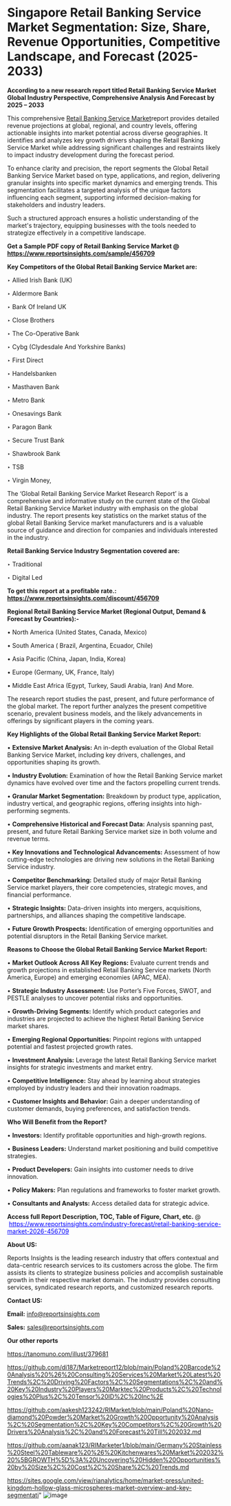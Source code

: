 # Singapore Retail Banking Service Market Segmentation: Size, Share, Revenue Opportunities, Competitive Landscape, and Forecast (2025-2033)

<strong>According to a new research report titled Retail Banking Service Market Global Industry Perspective, Comprehensive Analysis And Forecast by 2025 – 2033</strong>

This comprehensive <a href=https://www.reportsinsights.com/sample/456709>Retail Banking Service Market</a>report provides detailed revenue projections at global, regional, and country levels, offering actionable insights into market potential across diverse geographies. It identifies and analyzes key growth drivers shaping the Retail Banking Service Market while addressing significant challenges and restraints likely to impact industry development during the forecast period.

To enhance clarity and precision, the report segments the Global Retail Banking Service Market based on type, applications, and region, delivering granular insights into specific market dynamics and emerging trends. This segmentation facilitates a targeted analysis of the unique factors influencing each segment, supporting informed decision-making for stakeholders and industry leaders.

Such a structured approach ensures a holistic understanding of the market's trajectory, equipping businesses with the tools needed to strategize effectively in a competitive landscape.

<strong>Get a Sample PDF copy of Retail Banking Service Market </strong><strong>@<a href=https://www.reportsinsights.com/sample/456709 style=color:#0000ff;> https://www.reportsinsights.com/sample/456709</a></strong></font>

<strong>Key Competitors of the Global Retail Banking Service Market are:</strong>

‣ Allied Irish Bank (UK)

‣ Aldermore Bank

‣ Bank Of Ireland UK

‣ Close Brothers

‣ The Co-Operative Bank

‣ Cybg (Clydesdale And Yorkshire Banks)

‣ First Direct

‣ Handelsbanken

‣ Masthaven Bank

‣ Metro Bank

‣ Onesavings Bank

‣ Paragon Bank

‣ Secure Trust Bank

‣ Shawbrook Bank

‣ TSB

‣ Virgin Money,

The ‘Global Retail Banking Service Market Research Report’ is a comprehensive and informative study on the current state of the Global Retail Banking Service Market industry with emphasis on the global industry. The report presents key statistics on the market status of the global Retail Banking Service market manufacturers and is a valuable source of guidance and direction for companies and individuals interested in the industry.

<strong>Retail Banking Service Industry Segmentation covered are:</strong>

‣ Traditional

‣ Digital Led

<strong>To get this report at a profitable rate.: <a href=https://www.reportsinsights.com/discount/456709 style=color:#0000ff;>https://www.reportsinsights.com/discount/456709</a></strong></font>

<strong>Regional Retail Banking Service Market (Regional Output, Demand &amp; Forecast by Countries):-</strong>

• North America (United States, Canada, Mexico)

• South America ( Brazil, Argentina, Ecuador, Chile)

• Asia Pacific (China, Japan, India, Korea)

• Europe (Germany, UK, France, Italy)

• Middle East Africa (Egypt, Turkey, Saudi Arabia, Iran) And More.

The research report studies the past, present, and future performance of the global market. The report further analyzes the present competitive scenario, prevalent business models, and the likely advancements in offerings by significant players in the coming years.

<strong>Key Highlights of the Global Retail Banking Service Market Report:</strong>

• <strong>Extensive Market Analysis:</strong> An in-depth evaluation of the Global Retail Banking Service Market, including key drivers, challenges, and opportunities shaping its growth.

• <strong>Industry Evolution:</strong> Examination of how the Retail Banking Service market dynamics have evolved over time and the factors propelling current trends.

• <strong>Granular Market Segmentation:</strong> Breakdown by product type, application, industry vertical, and geographic regions, offering insights into high-performing segments.

• <strong>Comprehensive Historical and Forecast Data:</strong> Analysis spanning past, present, and future Retail Banking Service market size in both volume and revenue terms.

• <strong>Key Innovations and Technological Advancements:</strong> Assessment of how cutting-edge technologies are driving new solutions in the Retail Banking Service industry.

• <strong>Competitor Benchmarking:</strong> Detailed study of major Retail Banking Service market players, their core competencies, strategic moves, and financial performance.

• <strong>Strategic Insights:</strong> Data-driven insights into mergers, acquisitions, partnerships, and alliances shaping the competitive landscape.

• <strong>Future Growth Prospects:</strong> Identification of emerging opportunities and potential disruptors in the Retail Banking Service market.

<strong>Reasons to Choose the Global Retail Banking Service Market Report:</strong>

• <strong>Market Outlook Across All Key Regions:</strong> Evaluate current trends and growth projections in established Retail Banking Service markets (North America, Europe) and emerging economies (APAC, MEA).

• <strong>Strategic Industry Assessment:</strong> Use Porter’s Five Forces, SWOT, and PESTLE analyses to uncover potential risks and opportunities.

• <strong>Growth-Driving Segments:</strong> Identify which product categories and industries are projected to achieve the highest Retail Banking Service market shares.

• <strong>Emerging Regional Opportunities:</strong> Pinpoint regions with untapped potential and fastest projected growth rates.

• <strong>Investment Analysis:</strong> Leverage the latest Retail Banking Service market insights for strategic investments and market entry.

• <strong>Competitive Intelligence:</strong> Stay ahead by learning about strategies employed by industry leaders and their innovation roadmaps.

• <strong>Customer Insights and Behavior:</strong> Gain a deeper understanding of customer demands, buying preferences, and satisfaction trends.

<strong>Who Will Benefit from the Report?</strong>

• <strong>Investors:</strong> Identify profitable opportunities and high-growth regions.

• <strong>Business Leaders:</strong> Understand market positioning and build competitive strategies.

• <strong>Product Developers:</strong> Gain insights into customer needs to drive innovation.

• <strong>Policy Makers:</strong> Plan regulations and frameworks to foster market growth.

• <strong>Consultants and Analysts:</strong> Access detailed data for strategic advice.
</ul>
<strong>Access full Report Description, TOC, Table of Figure, Chart, etc. </strong>@  <a href=https://www.reportsinsights.com/industry-forecast/retail-banking-service-market-2026-456709 style=color:#0000ff;>https://www.reportsinsights.com/industry-forecast/retail-banking-service-market-2026-456709</a></font>

<strong><strong>About US</strong>:</strong>

Reports Insights is the leading research industry that offers contextual and data-centric research services to its customers across the globe. The firm assists its clients to strategize business policies and accomplish sustainable growth in their respective market domain. The industry provides consulting services, syndicated research reports, and customized research reports.

<strong>Contact US:</strong>

<p class=""""><b>Email:</b> <a href=mailto:info@reportsinsights.com>info@reportsinsights.com</a></p>
<p class=""""><b>Sales:</b> <a href=mailto:sales@reportsinsights.com>sales@reportsinsights.com</a></p>

<strong>Our other reports</strong>

<a href=https://tanomuno.com/illust/379681>https://tanomuno.com/illust/379681</a>

<a href=https://github.com/di187/Marketreport12/blob/main/Poland%20Barcode%20Analysis%20%26%20Consulting%20Services%20Market%20Latest%20Trends%2C%20Driving%20Factors%2C%20Segmentations%2C%20and%20Key%20Industry%20Players%20Marktec%20Products%2C%20Technologies%20Plus%2C%20Tensor%20ID%2C%20Inc%2E>https://github.com/di187/Marketreport12/blob/main/Poland%20Barcode%20Analysis%20%26%20Consulting%20Services%20Market%20Latest%20Trends%2C%20Driving%20Factors%2C%20Segmentations%2C%20and%20Key%20Industry%20Players%20Marktec%20Products%2C%20Technologies%20Plus%2C%20Tensor%20ID%2C%20Inc%2E</a>

<a href=https://github.com/aakesh123242/RIMarket/blob/main/Poland%20Nano-diamond%20Powder%20Market%20Growth%20Opportunity%20Analysis%2C%20Segmentation%2C%20Key%20Competitors%2C%20Growth%20Drivers%20Analysis%2C%20and%20Forecast%20Till%202032.md>https://github.com/aakesh123242/RIMarket/blob/main/Poland%20Nano-diamond%20Powder%20Market%20Growth%20Opportunity%20Analysis%2C%20Segmentation%2C%20Key%20Competitors%2C%20Growth%20Drivers%20Analysis%2C%20and%20Forecast%20Till%202032.md</a>

<a href=https://github.com/aanak123/RIMarketer1/blob/main/Germany%20Stainless%20Steel%20Tableware%20%26%20Kitchenwares%20Market%202032%20%5BGROWTH%5D%3A%20Uncovering%20Hidden%20Opportunities%20by%20Size%2C%20Cost%2C%20Share%2C%20Trends.md>https://github.com/aanak123/RIMarketer1/blob/main/Germany%20Stainless%20Steel%20Tableware%20%26%20Kitchenwares%20Market%202032%20%5BGROWTH%5D%3A%20Uncovering%20Hidden%20Opportunities%20by%20Size%2C%20Cost%2C%20Share%2C%20Trends.md</a>

<a href=https://sites.google.com/view/rianalytics/home/market-press/united-kingdom-hollow-glass-microspheres-market-overview-and-key-segmentati>https://sites.google.com/view/rianalytics/home/market-press/united-kingdom-hollow-glass-microspheres-market-overview-and-key-segmentati</a>"
![image](https://github.com/user-attachments/assets/8367dab9-5b38-4a64-a567-72f18f1e3084)
